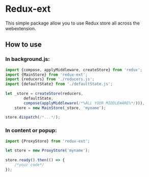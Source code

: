 # Redux-ext

This simple package allow you to use Redux store all across the webextension. 

## How to use
### In background.js:

```javascript
import {compose, applyMiddleware, createStore} from 'redux';
import {MainStore} from 'redux-ext';
import {reducers} from './reducers.js';
import {defaultState} from './defaultState.js';
 
let _store = createStore(reducers,
        defaultState, 
        compose(applyMiddleware(/*%ALL YOUR MIDDLEWARE%*/))),
    store = new MainStore(_store, 'myname');
 
store.dispatch(/*...*/);
```
### In content or popup:

```javascript
import {ProxyStore} from 'redux-ext';
 
let store = new ProxyStore('myname');
 
store.ready().then(() => {
    /*your code*/
});
```

